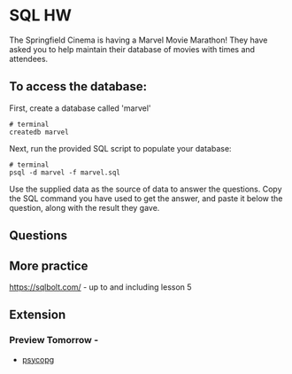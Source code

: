 # SQL HW

The Springfield Cinema is having a Marvel Movie Marathon! They have asked you to help maintain their database of movies with times and attendees.

## To access the database:

First, create a database called 'marvel'

```
# terminal
createdb marvel
```

Next, run the provided SQL script to populate your database:

```
# terminal
psql -d marvel -f marvel.sql
```

Use the supplied data as the source of data to answer the questions. Copy the SQL command you have used to get the answer, and paste it below the question, along with the result they gave.

## Questions

<!-- 1.  Return ALL the data in the 'movies' table. -->
<!-- 2.  Return ONLY the name column from the 'people' table -->
<!-- 3.  Oops! Someone spelled Krusty The Clown's name wrong! Change it to reflect the proper spelling (Crusty should be Krusty). -->
<!-- 4.  Return ONLY Homer Simpson's name from the 'people' table. -->
<!-- 5.  The cinema is showing 'Batman Begins', but Batman is DC, not Marvel! Delete the entry from the 'movies' table. -->
<!-- 6.  We forgot one of the main characters! Add Bart Simpson to the 'people' table -->
<!-- 7.  Eric Cartman has decided to hijack our movie evening, Remove him from the table of people. -->
<!-- 8.  The cinema has just heard that they will be holding an exclusive midnight showing of 'Avengers: Infinity War'!! Create a new entry in the 'movies' table to reflect this. -->
<!-- 9.  The cinema would like to make the Iron Man movies a triple billing. Find out the show time of "Iron Man 2" and set the show time of "Iron Man 3" to start two hours later. -->
<!-- 10.  Research how to delete multiple entries from your table in a single command. -->

## More practice

https://sqlbolt.com/ - up to and including lesson 5

## Extension

### Preview Tomorrow -

- [psycopg](/week_04/day_1/day_2_01_psycopg2)






